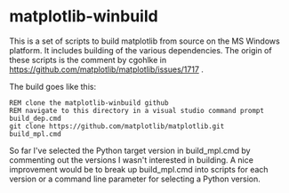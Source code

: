 matplotlib-winbuild
===================

This is a set of scripts to build matplotlib from source on the MS Windows
platform.  It includes building of the various dependencies.  The origin of
these scripts is the comment by cgohlke in
https://github.com/matplotlib/matplotlib/issues/1717 .

The build goes like this:

	REM clone the matplotlib-winbuild github
	REM navigate to this directory in a visual studio command prompt
	build_dep.cmd
	git clone https://github.com/matplotlib/matplotlib.git
	build_mpl.cmd

So far I've selected the Python target version in build\_mpl.cmd by commenting
out the versions I wasn't interested in building.  A nice improvement would be
to break up build\_mpl.cmd into scripts for each version or a command line
parameter for selecting a Python version.
